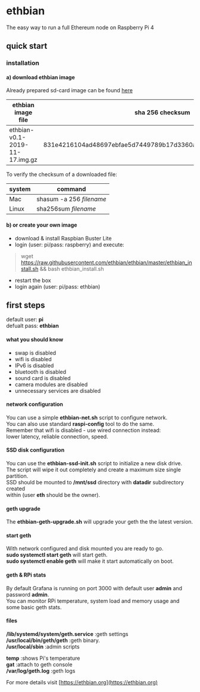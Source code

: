 # ethbian

The easy way to run a full Ethereum node on Raspberry Pi 4

## quick start

### installation

#### a) download ethbian image

Already prepared sd-card image can be found [here](https://ethbian.org/downloads/ethbian-v0.1-2019-11-17.img.gz)

| ethbian image file             | sha 256 checksum                                                 |
| ------------------------------ | ---------------------------------------------------------------- |
| ethbian-v0.1-2019-11-17.img.gz | 831e4216104ad48697ebfae5d7449789b17d3360a4c0a0b279c974057dcad3c2 |

To verify the checksum of a downloaded file:

| system | command                  |
| ------ | ------------------------ |
| Mac    | shasum -a 256 _filename_ |
| Linux  | sha256sum _filename_        |

#### b) or create your own image

- download & install Raspbian Buster Lite
- login (user: pi/pass: raspberry) and execute:

> wget https://raw.githubusercontent.com/ethbian/ethbian/master/ethbian_install.sh && bash ethbian_install.sh

- restart the box
- login again (user: pi/pass: ethbian)

## first steps

default user: **pi**  
defualt pass: **ethbian**

#### what you should know

- swap is disabled
- wifi is disabled
- IPv6 is disabled
- bluetooth is disabled
- sound card is disabled
- camera modules are disabled
- unnecessary services are disabled

#### network configuration

You can use a simple **ethbian-net.sh** script to configure network.  
You can also use standard **raspi-config** tool to do the same.  
Remember that wifi is disabled - use wired connection instead:  
lower latency, reliable connection, speed.

#### SSD disk configuration

You can use the **ethbian-ssd-init.sh** script to initialize a new disk drive.  
The script will wipe it out completely and create a maximum size single partition.  
SSD should be mounted to **/mnt/ssd** directory with **datadir** subdirectory created  
within (user **eth** should be the owner).

#### geth upgrade

The **ethbian-geth-upgrade.sh** will upgrade your geth the the latest version.

#### start geth

With network configured and disk mounted you are ready to go.  
**sudo systemctl start geth** will start geth.  
**sudo systemctl enable geth** will make it start automatically on boot.

#### geth & RPi stats

By default Grafana is running on port 3000 with default user **admin** and password **admin**.  
You can monitor RPi temperature, system load and memory usage and some basic geth stats.

#### files

**/lib/systemd/system/geth.service** :geth settings  
**/usr/local/bin/geth/geth** :geth binary.  
**/usr/local/sbin** :admin scripts

**temp** :shows Pi's temperature  
**gat** :attach to geth console  
**/var/log/geth.log** :geth logs

For more details visit [https://ethbian.org](https://ethbian.org)
